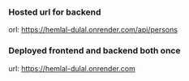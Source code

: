### Hosted url for backend

orl: https://hemlal-dulal.onrender.com/api/persons

### Deployed frontend and backend both once

url: https://hemlal-dulal.onrender.com
